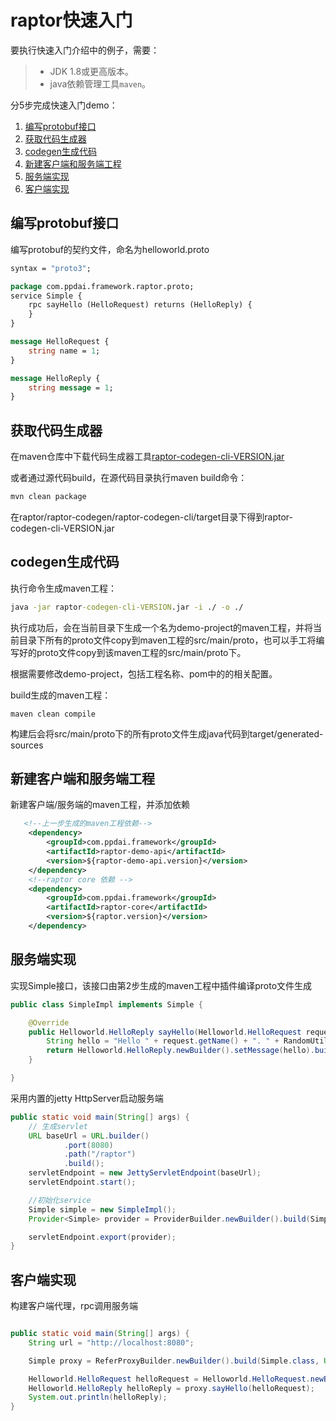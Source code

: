 # raptor快速入门

要执行快速入门介绍中的例子，需要：
>  * JDK 1.8或更高版本。
>  * java依赖管理工具`maven`。

分5步完成快速入门demo：
1. [编写protobuf接口](#编写protobuf接口)
2. [获取代码生成器](#获取代码生成器)
3. [codegen生成代码](#codegen生成代码)
4. [新建客户端和服务端工程](#新建客户端和服务端工程)
5. [服务端实现](#服务端实现)
6. [客户端实现](#客户端实现)


## 编写protobuf接口

编写protobuf的契约文件，命名为helloworld.proto
```proto
syntax = "proto3";

package com.ppdai.framework.raptor.proto;
service Simple {
    rpc sayHello (HelloRequest) returns (HelloReply) {
    }
}

message HelloRequest {
    string name = 1;
}

message HelloReply {
    string message = 1;
}

```
## 获取代码生成器
在maven仓库中下载代码生成器工具[raptor-codegen-cli-VERSION.jar](http://maven.repo.ppdai.com/nexus/#nexus-search;quick~raptor-codegen-cli)

或者通过源代码build，在源代码目录执行maven build命令：
```cmd
mvn clean package
```
在raptor/raptor-codegen/raptor-codegen-cli/target目录下得到raptor-codegen-cli-VERSION.jar

## codegen生成代码

执行命令生成maven工程：
```cmd
java -jar raptor-codegen-cli-VERSION.jar -i ./ -o ./
```

执行成功后，会在当前目录下生成一个名为demo-project的maven工程，并将当前目录下所有的proto文件copy到maven工程的src/main/proto，也可以手工将编写好的proto文件copy到该maven工程的src/main/proto下。

根据需要修改demo-project，包括工程名称、pom中的的相关配置。

build生成的maven工程：
```
maven clean compile
```
构建后会将src/main/proto下的所有proto文件生成java代码到target/generated-sources

## 新建客户端和服务端工程

新建客户端/服务端的maven工程，并添加依赖
```xml
   <!--上一步生成的maven工程依赖-->
    <dependency>
        <groupId>com.ppdai.framework</groupId>
        <artifactId>raptor-demo-api</artifactId>
        <version>${raptor-demo-api.version}</version>
    </dependency>
    <!--raptor core 依赖 -->
    <dependency>
        <groupId>com.ppdai.framework</groupId>
        <artifactId>raptor-core</artifactId>
        <version>${raptor.version}</version>
    </dependency>

```

## 服务端实现

实现Simple接口，该接口由第2步生成的maven工程中插件编译proto文件生成
```java
public class SimpleImpl implements Simple {

    @Override
    public Helloworld.HelloReply sayHello(Helloworld.HelloRequest request) {
        String hello = "Hello " + request.getName() + ". " + RandomUtils.nextInt(0, 10000);
        return Helloworld.HelloReply.newBuilder().setMessage(hello).build();
    }

}
```

采用内置的jetty HttpServer启动服务端
```java
public static void main(String[] args) {
    // 生成servlet
    URL baseUrl = URL.builder()
            .port(8080)
            .path("/raptor")
            .build();
    servletEndpoint = new JettyServletEndpoint(baseUrl);
    servletEndpoint.start();

    //初始化service
    Simple simple = new SimpleImpl();
    Provider<Simple> provider = ProviderBuilder.newBuilder().build(Simple.class, simple);

    servletEndpoint.export(provider);
}
```

## 客户端实现

构建客户端代理，rpc调用服务端
```java

public static void main(String[] args) {
    String url = "http://localhost:8080";

    Simple proxy = ReferProxyBuilder.newBuilder().build(Simple.class, URL.valueOf(url));

    Helloworld.HelloRequest helloRequest = Helloworld.HelloRequest.newBuilder().setName("ppdai").build();
    Helloworld.HelloReply helloReply = proxy.sayHello(helloRequest);
    System.out.println(helloReply);
}
```
